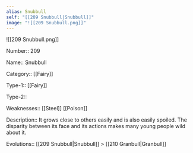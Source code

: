 ```yaml
---
alias: Snubbull
self: "[[209 Snubbull|Snubbull]]"
image: "![[209 Snubbull.png]]"
---
```


![[209 Snubbull.png]]


Number:: 209

Name:: Snubbull

Category:: [[Fairy]]

Type-1:: [[Fairy]]

Type-2:: 

Weaknesses:: [[Steel]] [[Poison]]

Description:: It grows close to others easily and is also easily spoiled. The disparity between its face and its actions makes many young people wild about it.

Evolutions:: [[209 Snubbull|Snubbull]] > [[210 Granbull|Granbull]]